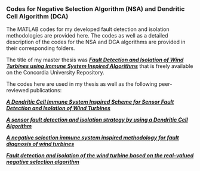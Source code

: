 ### Codes for Negative Selection Algorithm (NSA) and Dendritic Cell Algorithm (DCA)
The MATLAB codes for my developed fault detection and isolation methodologies are provided here. 
The codes as well as a detailed description of the codes for the NSA and DCA algorithms are provided in their corresponding folders.

The title of my master thesis was [___Fault Detection and Isolation of Wind Turbines using Immune System Inspired Algorithms___](https://spectrum.library.concordia.ca/982044/) that is freely available on the Concordia University Repository.

The codes here are used in my thesis as well as the following peer-reviewed publications:

[___A Dendritic Cell Immune System Inspired Scheme for Sensor Fault Detection and Isolation of Wind Turbines___](http://ieeexplore.ieee.org/document/8019842/)

[___A sensor fault detection and isolation strategy by using a Dendritic Cell Algorithm___](http://ieeexplore.ieee.org/abstract/document/7844400/)

[___A negative selection immune system inspired methodology for fault diagnosis of wind turbines___](http://ieeexplore.ieee.org/abstract/document/7502133/)

[___Fault detection and isolation of the wind turbine based on the real-valued negative selection algorithm___](http://ieeexplore.ieee.org/abstract/document/6705740/)

